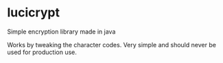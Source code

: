 # lucicrypt
Simple encryption library made in java

Works by tweaking the character codes. Very simple and should never be used for production use.

